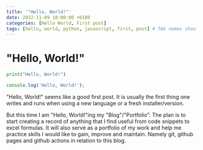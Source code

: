 ```yaml
---
title: '"Hello, World!"'
date: 2022-11-09 18:00:00 +0100
categories: [Hello World, First post]
tags: [hello, world, python, javascript, first, post] # TAG names should always be lowercase
---
```


# "Hello, World!"

```python
print("Hello, World!")
```

```javascript
console.log('Hello, World!');
```

"Hello, World!" seems like a good first post. It is usually the first thing one writes and runs when using a new language or a fresh installer/version.

But this time I am "Hello, World!"ing my "Blog"/"Portfolio". The plan is to start creating a record of anything that I find useful from code snippets to excel formulas. It will also serve as a portfolio of my work and help me practice skills I would like to gain, improve and maintain. Namely git, github pages and github actions in relation to this blog.
